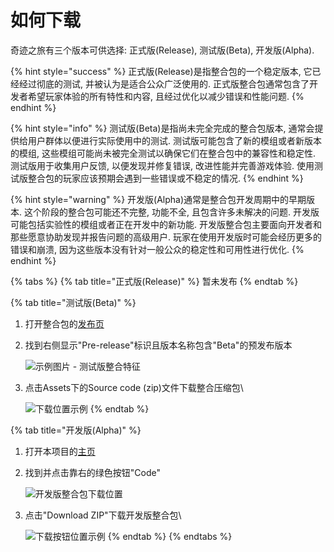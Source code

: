 # 如何下载

奇迹之旅有三个版本可供选择: 正式版(Release), 测试版(Beta), 开发版(Alpha).

{% hint style="success" %}
正式版(Release)是指整合包的一个稳定版本, 它已经经过彻底的测试, 并被认为是适合公众广泛使用的. 正式版整合包通常包含了开发者希望玩家体验的所有特性和内容, 且经过优化以减少错误和性能问题.
{% endhint %}

{% hint style="info" %}
测试版(Beta)是指尚未完全完成的整合包版本, 通常会提供给用户群体以便进行实际使用中的测试. 测试版可能包含了新的模组或者新版本的模组, 这些模组可能尚未被完全测试以确保它们在整合包中的兼容性和稳定性. 测试版用于收集用户反馈, 以便发现并修复错误, 改进性能并完善游戏体验. 使用测试版整合包的玩家应该预期会遇到一些错误或不稳定的情况.
{% endhint %}

{% hint style="warning" %}
开发版(Alpha)通常是整合包开发周期中的早期版本. 这个阶段的整合包可能还不完整, 功能不全, 且包含许多未解决的问题. 开发版可能包括实验性的模组或者正在开发中的新功能. 开发版整合包主要面向开发者和那些愿意协助发现并报告问题的高级用户. 玩家在使用开发版时可能会经历更多的错误和崩溃, 因为这些版本没有针对一般公众的稳定性和可用性进行优化.
{% endhint %}

{% tabs %}
{% tab title="正式版(Release)" %}
暂未发布
{% endtab %}

{% tab title="测试版(Beta)" %}
1. 打开整合包的[发布页](https://github.com/Qian-F/Miracles-Journey/releases)
2.  找到右侧显示"Pre-release"标识且版本名称包含"Beta"的预发布版本

    ![示例图片 - 测试版整合特征](https://cdn.sa.net/2023/12/10/LzeYJpKr5gATxR7.png)
3.  点击Assets下的Source code (zip)文件下载整合压缩包\


    ![下载位置示例](https://cdn.sa.net/2023/12/10/bpgkelLFM4mn9hw.png)
{% endtab %}

{% tab title="开发版(Alpha)" %}
1. 打开本项目的[主页](https://github.com/Qian-F/Miracles-Journey)
2.  找到并点击靠右的绿色按钮"Code"

    ![开发版整合包下载位置](https://cdn.sa.net/2023/12/10/M5JQbj6ZkqhYHCK.png)
3.  点击"Download ZIP"下载开发版整合包\


    ![下载按钮位置示例
    ](https://cdn.sa.net/2023/12/10/p6f1Sb4FDs87kUX.png)
{% endtab %}
{% endtabs %}

